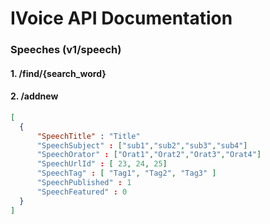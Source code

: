 # IVoice API Documentation

### Speeches (v1/speech)
#### 1. /find/{search_word}

#### 2. /addnew
```json
[
  {
      "SpeechTitle" : "Title"
      "SpeechSubject" : ["sub1","sub2","sub3","sub4"]
      "SpeechOrator" : ["Orat1","Orat2","Orat3","Orat4"]
      "SpeechUrlId" : [ 23, 24, 25]
      "SpeechTag" : [ "Tag1", "Tag2", "Tag3" ]
      "SpeechPublished" : 1
      "SpeechFeatured" : 0
  }
]
```
